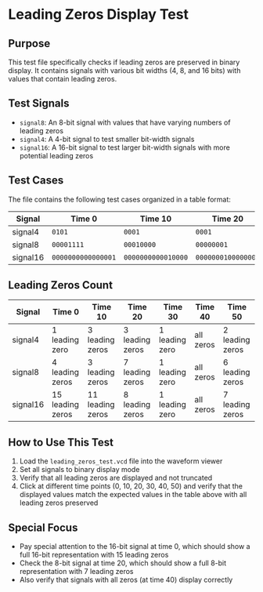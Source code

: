 # Leading Zeros Display Test

## Purpose
This test file specifically checks if leading zeros are preserved in binary display. It contains signals with various bit widths (4, 8, and 16 bits) with values that contain leading zeros.

## Test Signals
- `signal8`: An 8-bit signal with values that have varying numbers of leading zeros
- `signal4`: A 4-bit signal to test smaller bit-width signals
- `signal16`: A 16-bit signal to test larger bit-width signals with more potential leading zeros

## Test Cases
The file contains the following test cases organized in a table format:

| Signal | Time 0 | Time 10 | Time 20 | Time 30 | Time 40 | Time 50 |
|--------|--------|---------|---------|---------|---------|---------|
| signal4 | `0101` | `0001` | `0001` | `0101` | `0000` | `0010` |
| signal8 | `00001111` | `00010000` | `00000001` | `01010101` | `00000000` | `00000010` |
| signal16 | `0000000000000001` | `0000000000010000` | `0000000100000000` | `0101010101010101` | `0000000000000000` | `0000001000000000` |

## Leading Zeros Count

| Signal | Time 0 | Time 10 | Time 20 | Time 30 | Time 40 | Time 50 |
|--------|--------|---------|---------|---------|---------|---------|
| signal4 | 1 leading zero | 3 leading zeros | 3 leading zeros | 1 leading zero | all zeros | 2 leading zeros |
| signal8 | 4 leading zeros | 3 leading zeros | 7 leading zeros | 1 leading zero | all zeros | 6 leading zeros |
| signal16 | 15 leading zeros | 11 leading zeros | 8 leading zeros | 1 leading zero | all zeros | 7 leading zeros |

## How to Use This Test
1. Load the `leading_zeros_test.vcd` file into the waveform viewer
2. Set all signals to binary display mode
3. Verify that all leading zeros are displayed and not truncated
4. Click at different time points (0, 10, 20, 30, 40, 50) and verify that the displayed values match the expected values in the table above with all leading zeros preserved

## Special Focus
- Pay special attention to the 16-bit signal at time 0, which should show a full 16-bit representation with 15 leading zeros
- Check the 8-bit signal at time 20, which should show a full 8-bit representation with 7 leading zeros
- Also verify that signals with all zeros (at time 40) display correctly 